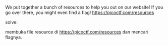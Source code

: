 We put together a bunch of resources to help you out on our website! If you go over there, you might even find a flag! https://picoctf.com/resources

solve:

membuka file resource di https://picoctf.com/resources dan mencari flagnya.
